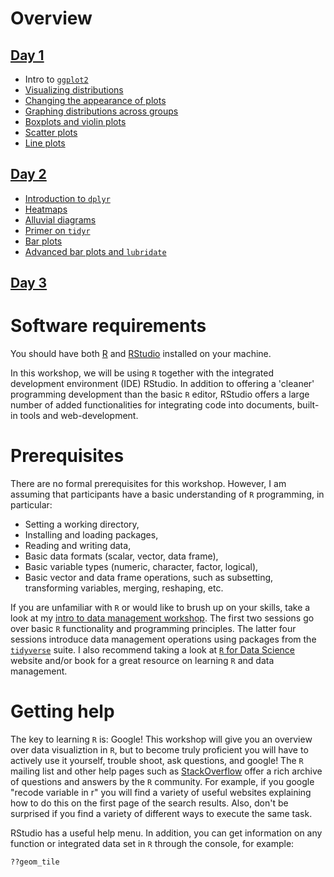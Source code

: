 # Overview

## [Day 1](https://github.com/thereseanders/workshop-dataviz-fsu/tree/master/Day1)
- Intro to [`ggplot2`](https://github.com/thereseanders/workshop-dataviz-fsu/tree/master/Day1#ggplot2-package)
- [Visualizing distributions](https://github.com/thereseanders/workshop-dataviz-fsu/tree/master/Day1#showing-data-distributions)
- [Changing the appearance of plots](https://github.com/thereseanders/workshop-dataviz-fsu/tree/master/Day1#controlling-the-appearance-of-graphs)
- [Graphing distributions across groups](https://github.com/thereseanders/workshop-dataviz-fsu/tree/master/Day1#graphing-distributions-across-groups)
- [Boxplots and violin plots](https://github.com/thereseanders/workshop-dataviz-fsu/tree/master/Day1#boxplots)
- [Scatter plots](https://github.com/thereseanders/workshop-dataviz-fsu/tree/master/Day1#scatter-plots)
- [Line plots](https://github.com/thereseanders/workshop-dataviz-fsu/tree/master/Day1#line-plots)

## [Day 2](https://github.com/thereseanders/workshop-dataviz-fsu/tree/master/Day2)
- [Introduction to `dplyr`](https://github.com/thereseanders/workshop-dataviz-fsu/tree/master/Day2#introduction-to-dplyr)
- [Heatmaps](https://github.com/thereseanders/workshop-dataviz-fsu/tree/master/Day2#heatmaps)
- [Alluvial diagrams](https://github.com/thereseanders/workshop-dataviz-fsu/tree/master/Day2#alluvial-diagrams)
- [Primer on `tidyr`](https://github.com/thereseanders/workshop-dataviz-fsu/tree/master/Day2#primer-on-tidyr)
- [Bar plots](https://github.com/thereseanders/workshop-dataviz-fsu/tree/master/Day2#dataviz-barplots)
- [Advanced bar plots and `lubridate`](https://github.com/thereseanders/workshop-dataviz-fsu/tree/master/Day2#advanced-bar-plots-and--lubridate)

## [Day 3]()

# Software requirements
You should have both [R](https://www.r-project.org) and [RStudio](https://www.rstudio.com) installed on your machine. 

In this workshop, we will be using `R` together with the integrated development environment (IDE) RStudio. In addition to offering a 'cleaner' programming development than the basic `R` editor, RStudio offers a large number of added functionalities for integrating code into documents, built-in tools and web-development.

# Prerequisites
There are no formal prerequisites for this workshop. However, I am assuming that participants have a basic understanding of `R` programming, in particular:

* Setting a working directory,
* Installing and loading packages,
* Reading and writing data,
* Basic data formats (scalar, vector, data frame),
* Basic variable types (numeric, character, factor, logical),
* Basic vector and data frame operations, such as subsetting, transforming variables, merging, reshaping, etc.

If you are unfamiliar with `R` or would like to brush up on your skills, take a look at my [intro to data management workshop](https://github.com/thereseanders/Workshop-DataManagement-tidyverse). The first two sessions go over basic `R` functionality and programming principles. The latter four sessions introduce data management operations using packages from the [`tidyverse`](https://www.tidyverse.org/packages/) suite. I also recommend taking a look at [`R` for Data Science](https://r4ds.had.co.nz) website and/or book for a great resource on learning `R` and data management. 

# Getting help
The key to learning `R` is: Google! This workshop will give you an overview over data visualiztion in `R`, but to become truly proficient you will have to actively use it yourself, trouble shoot, ask questions, and google! The `R` mailing list and other help pages such as [StackOverflow](http://stackoverflow.com) offer a rich archive of questions and answers by the `R` community. For example, if you google "recode variable in r" you will find a variety of useful websites explaining how to do this on the first page of the search results. Also, don't be surprised if you find a variety of different ways to execute the same task.

RStudio has a useful help menu. In addition, you can get information on any function or integrated data set in `R` through the console, for example:

```{r}
??geom_tile
```

